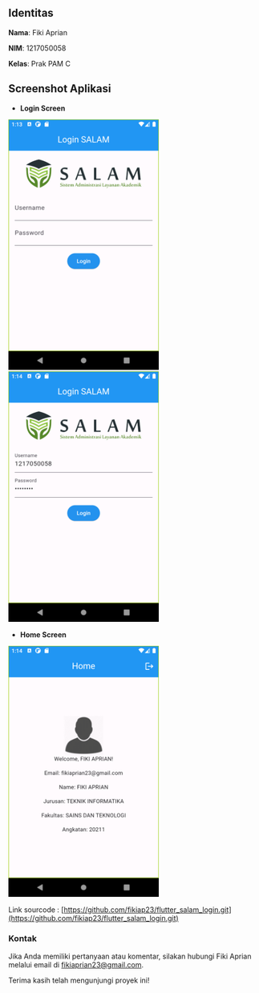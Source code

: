 ## Identitas

**Nama**: Fiki Aprian

**NIM**: 1217050058

**Kelas**: Prak PAM C

## Screenshot Aplikasi

- **Login Screen**

<img src="ss/1.png" alt="alt text" width="300">

<img src="ss/2.png" alt="alt text" width="300">

- **Home Screen**

<img src="ss/3.png" alt="alt text" width="300">

Link sourcode : [https://github.com/fikiap23/flutter_salam_login.git](https://github.com/fikiap23/flutter_salam_login.git)

### Kontak

Jika Anda memiliki pertanyaan atau komentar, silakan hubungi Fiki Aprian melalui email di [fikiaprian23@gmail.com](mailto:fikiaprian23@gmail.com).

Terima kasih telah mengunjungi proyek ini!
